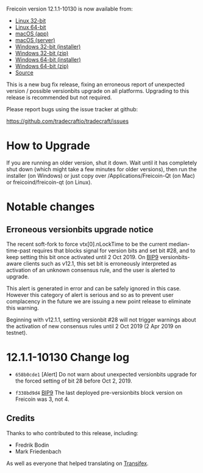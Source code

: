 Freicoin version 12.1.1-10130 is now available from:

  * [Linux 32-bit](https://s3.amazonaws.com/in.freico.stable/freicoin-v12.1.1-10130-linux32.zip)
  * [Linux 64-bit](https://s3.amazonaws.com/in.freico.stable/freicoin-v12.1.1-10130-linux64.zip)
  * [macOS (app)](https://s3.amazonaws.com/in.freico.stable/freicoin-v12.1.1-10130-osx.dmg)
  * [macOS (server)](https://s3.amazonaws.com/in.freico.stable/freicoin-v12.1.1-10130-osx64.tar.gz)
  * [Windows 32-bit (installer)](https://s3.amazonaws.com/in.freico.stable/freicoin-v12.1.1-10130-win32-setup.exe)
  * [Windows 32-bit (zip)](https://s3.amazonaws.com/in.freico.stable/freicoin-v12.1.1-10130-win32.zip)
  * [Windows 64-bit (installer)](https://s3.amazonaws.com/in.freico.stable/freicoin-v12.1.1-10130-win64-setup.exe)
  * [Windows 64-bit (zip)](https://s3.amazonaws.com/in.freico.stable/freicoin-v12.1.1-10130-win64.zip)
  * [Source](https://github.com/tradecraftio/tradecraft/archive/v12.1.1-10130.zip)

This is a new bug fix release, fixing an erroneous report of
unexpected version / possible versionbits upgrade on all platforms.
Upgrading to this release is recommended but not required.

Please report bugs using the issue tracker at github:

  https://github.com/tradecraftio/tradecraft/issues

How to Upgrade
==============

If you are running an older version, shut it down. Wait until it has
completely shut down (which might take a few minutes for older
versions), then run the installer (on Windows) or just copy over
/Applications/Freicoin-Qt (on Mac) or freicoind/freicoin-qt (on
Linux).

Notable changes
===============

Erroneous versionbits upgrade notice
------------------------------------

The recent soft-fork to force vtx[0].nLockTime to be the current
median-time-past requires that blocks signal for version bits and set
bit #28, and to keep setting this bit once activated until 2 Oct 2019.
On [BIP9][] versionbits-aware clients such as v12.1, this set bit is
erroneously interpreted as activation of an unknown consensus rule,
and the user is alerted to upgrade.

This alert is generated in error and can be safely ignored in this
case.  However this category of alert is serious and so as to prevent
user complacency in the future we are issuing a new point release to
eliminate this warning.

Beginning with v12.1.1, setting versionbit #28 will not trigger
warnings about the activation of new consensus rules until 2 Oct 2019
(2 Apr 2019 on testnet).

[BIP9]: https://github.com/bitcoin/bips/blob/master/bip-0009.mediawiki

12.1.1-10130 Change log
=======================

- `658b0cde1` [Alert]
  Do not warn about unexpected versionbits upgrade for the forced
  setting of bit 28 before Oct 2, 2019.

- `f338bd9d4` [BIP9]
  The last deployed pre-versionbits block version on Freicoin was 3, not 4.

Credits
--------

Thanks to who contributed to this release, including:

- Fredrik Bodin
- Mark Friedenbach

As well as everyone that helped translating on [Transifex](https://www.transifex.com/tradecraft/freicoin-1/).
